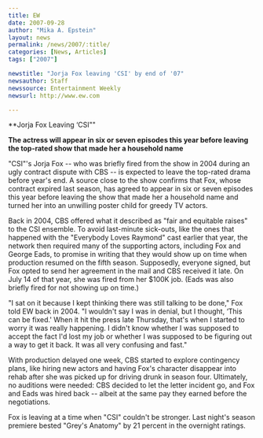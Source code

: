 ```yaml
---
title: EW 
date: 2007-09-28
author: "Mika A. Epstein"
layout: news
permalink: /news/2007/:title/
categories: [News, Articles]
tags: ["2007"]

newstitle: "Jorja Fox leaving 'CSI' by end of '07"
newsauthor: Staff
newssource: Entertainment Weekly 
newsurl: http://www.ew.com

---
```


**Jorja Fox Leaving &#8216;CSI""

**The actress will appear in six or seven episodes this year before leaving the top-rated show that made her a household name**

"CSI"'s Jorja Fox -- who was briefly fired from the show in 2004 during an ugly contract dispute with CBS -- is expected to leave the top-rated drama before year's end. A source close to the show confirms that Fox, whose contract expired last season, has agreed to appear in six or seven episodes this year before leaving the show that made her a household name and turned her into an unwilling poster child for greedy TV actors.

Back in 2004, CBS offered what it described as "fair and equitable raises" to the CSI ensemble. To avoid last-minute sick-outs, like the ones that happened with the "Everybody Loves Raymond" cast earlier that year, the network then required many of the supporting actors, including Fox and George Eads, to promise in writing that they would show up on time when production resumed on the fifth season. Supposedly, everyone signed, but Fox opted to send her agreement in the mail and CBS received it late. On July 14 of that year, she was fired from her $100K job. (Eads was also briefly fired for not showing up on time.)

"I sat on it because I kept thinking there was still talking to be done," Fox told EW back in 2004. "I wouldn't say I was in denial, but I thought, &#8216;This can be fixed.' When it hit the press late Thursday, that's when I started to worry it was really happening. I didn't know whether I was supposed to accept the fact I'd lost my job or whether I was supposed to be figuring out a way to get it back. It was all very confusing and fast."

With production delayed one week, CBS started to explore contingency plans, like hiring new actors and having Fox's character disappear into rehab after she was picked up for driving drunk in season four. Ultimately, no auditions were needed: CBS decided to let the letter incident go, and Fox and Eads was hired back -- albeit at the same pay they earned before the negotiations.

Fox is leaving at a time when "CSI" couldn't be stronger. Last night's season premiere bested "Grey's Anatomy" by 21 percent in the overnight ratings.